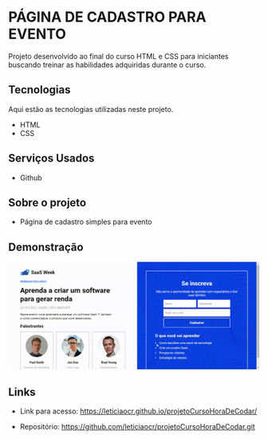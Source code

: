 # PÁGINA DE CADASTRO PARA EVENTO
Projeto desenvolvido ao final do curso HTML e CSS para iniciantes buscando treinar as habilidades adquiridas durante o curso. 

## Tecnologias

Aqui estão as tecnologias utilizadas neste projeto.

* HTML
* CSS 

## Serviços Usados

* Github


## Sobre o projeto

* Página de cadastro simples para evento 


## Demonstração 



![Tela](https://github.com/leticiaocr/projetoCursoHoraDeCodar/blob/main/horaDeCodar.gif)




## Links
  - Link para acesso: https://leticiaocr.github.io/projetoCursoHoraDeCodar/
  
  - Repositório: https://github.com/leticiaocr/projetoCursoHoraDeCodar.git




